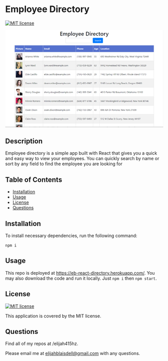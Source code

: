 # Employee Directory
[![MIT license](https://img.shields.io/badge/License-MIT-blue.svg)](https://lbesson.mit-license.org/)

![screenshot](./screenshot.png)

## Description
Employee directory is a simple app built with React that gives you a quick and easy way to view your employees. You can quickly search by name or sort by any field to find the employee you are looking for

## Table of Contents
* [Installation](#Installation)
* [Usage](#Usage)
* [License](#License)
* [Questions](#Questions)

## Installation
To install necessary dependencies, run the following command:
```
npm i
``` 

## Usage
This repo is deployed at https://eb-react-directory.herokuapp.com/. You may also download the code and run it locally. Just `npm i` then `npm start`.

## License
[![MIT license](https://img.shields.io/badge/License-MIT-blue.svg)](https://lbesson.mit-license.org/) 

This application is covered by the MIT license.

## Questions
Find all of my repos at /elijah415hz. 

Please email me at elijahblaisdell@gmail.com with any questions.
